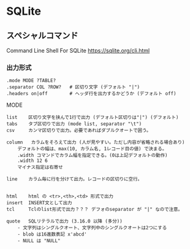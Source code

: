 
# SQLite



## スペシャルコマンド

Command Line Shell For SQLite
https://sqlite.org/cli.html


### 出力形式

```
.mode MODE ?TABLE?
.separator COL ?ROW?   # 区切り文字 (デフォルト "|")
.headers on|off        # ヘッダ行を出力するかどうか (デフォルト off)
```

MODE
```
list    区切り文字を挟んで1行で出力 (デフォルト区切りは"|") (デフォルト)
tabs    タブ区切りで出力 (mode list, separator "\t")
csv     カンマ区切りで出力。必要であればダブルクオートで囲う。

column   カラムをそろえて出力 (人が見やすい。ただし内容が省略される場合あり)
    デフォルトの幅は、max(10, カラム名, 1レコード目の値) で決まる。
    .width コマンドでカラム幅を指定できる。(0は上記デフォルトの動作)
	.width 12 6
	マイナス指定は右寄せ

line    カラム毎に行を分けて出力。レコードの区切りに空行。


html    html の <tr>,<th>,<td> 形式で出力
insert  INSERT文として出力
tcl     Tclのlist形式で出力？？？ デフォのseparator が "|" なので注意。

quote   SQLリテラルで出力 (3.16.0 以降 (多分))
    - 文字列はシングルクオート、文字列中のシングルクオートは2つにする
    - blob は16進数表記 x'abcd' 
    - NULL は "NULL"
```
